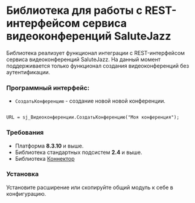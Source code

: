 # Библиотека для работы с REST-интерфейсом сервиса видеоконференций SaluteJazz

Библиотека реализует функционал интеграции с REST-интерфейсом сервиса видеоконференций SaluteJazz.
На данный момент поддерживается только функционал создания видеоконференций без аутентификации.

### Программный интерфейс:
- `СоздатьКонференцию` -  создание новой новой конференции.

```bsl Пример использования

URL = sj_Видеоконференции.СоздатьКонференцию("Моя конференция");

```
### Требования
- Платформа **8.3.10** и выше.
- Библиотека стандартных подсистем **2.4** и выше.
- Библиотека [Коннектор](https://github.com/vbondarevsky/Connector)

### Установка
Установите расширение или скопируйте общий модуль к себе в конфигурацию.
